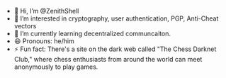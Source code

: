 - 👋 Hi, I’m @ZenithShell
- 👀 I’m interested in cryptography, user authentication, PGP, Anti-Cheat vectors 
- 🌱 I’m currently learning decentralized communcaiton. 
- 😄 Pronouns: he/him
- ⚡ Fun fact: There's a site on the dark web called "The Chess Darknet Club," where chess enthusiasts from around the world can meet anonymously to play games.

<!---
ZenithShell/ZenithShell is a ✨ special ✨ repository because its `README.md` (this file) appears on your GitHub profile.
You can click the Preview link to take a look at your changes.
--->

